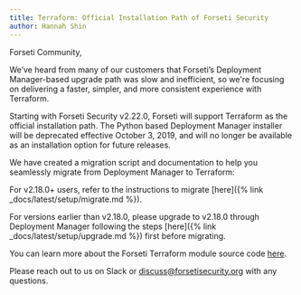 ```yaml
---
title: Terraform: Official Installation Path of Forseti Security
author: Hannah Shin
---
```


Forseti Community,

We’ve heard from many of our customers that Forseti’s Deployment Manager-based 
upgrade path was slow and inefficient, so we're focusing on delivering a 
faster, simpler, and more consistent experience with Terraform. 

Starting with Forseti Security v2.22.0, Forseti will support Terraform as the 
official installation path. The Python based Deployment Manager installer will 
be deprecated effective October 3, 2019, and will no longer be available as an 
installation option for future releases. 

We have created a migration script and documentation to help you seamlessly 
migrate from Deployment Manager to Terraform:

For v2.18.0+ users, refer to the instructions to migrate 
[here]({% link _docs/latest/setup/migrate.md %}).

For versions earlier than v2.18.0, please upgrade to v2.18.0 through 
Deployment Manager following the steps 
[here]({% link _docs/latest/setup/upgrade.md %}) first before migrating.

You can learn more about the Forseti Terraform module source code 
[here](https://registry.terraform.io/modules/terraform-google-modules/forseti/google/).

Please reach out to us on Slack or discuss@forsetisecurity.org with any questions.
